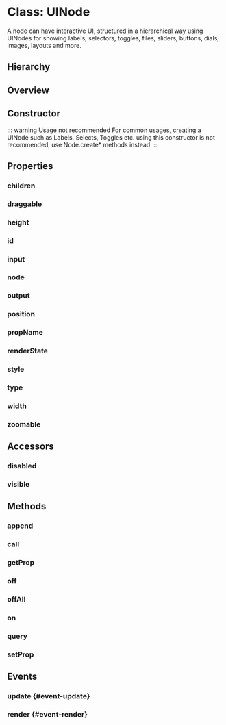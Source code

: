 # Class: UINode

A <Ref to="./node">node</Ref> can have interactive UI, structured in a hierarchical way using UINodes for showing labels, selectors, toggles, files, sliders, buttons, dials, images, layouts and more.

## Hierarchy

<Hierarchy
  :extend="{name: 'Hooks', link: './hooks'}"
  :implement="[
    {name: 'Events', link: '../interfaces/events.html'},
    {name: 'Renderable', link: '../interfaces/renderable.html'}
  ]"
/>

## Overview

<Overview :data="data" />

## Constructor

::: warning Usage not recommended
For common usages, creating a UINode such as Labels, Selects, Toggles etc. using this constructor is not recommended, use <Ref to="./node#createbutton">Node.create*</Ref> methods instead.
:::

<Method type="constructor">
  <template v-slot:signature>
    new UINode(<strong>node: </strong><em><Ref to="./node">Node</Ref></em>,
    <strong>position: </strong><em><Ref to="./vector">Vector</Ref></em>,
    <strong>type: </strong><em><Ref to="../enums/ui-type">UIType</Ref></em>,
    <strong>options?: </strong><em><Ref to="../interfaces/ui-node-options">UINodeOptions</Ref></em>):
    <em><Ref to="#class-uinode">UINode</Ref></em>
  </template>
  <template v-slot:params>
    <Param name="node"><em><Ref to="./node">Node</Ref></em></Param>
    <Param name="position">
      <em><Ref to="./vector">Vector</Ref></em>
    </Param>
    <Param name="type">
      <em><Ref to="../enums/ui-type">UIType</Ref></em>
    </Param>
    <Param name="options?">
      <em><Ref to="../interfaces/ui-node-options">UINodeOptions</Ref></em>
  <template v-slot:default-value>

  ```js
  {
    draggable: false,
    zoomable: false,
    visible: true,
    style: {},
    propName: null,
    input: null,
    output: null,
    id: getNewUUID(), // dynamic
    hitColor: null
  }
  ```
  </template>
    </Param>
  </template>
</Method>

## Properties

### children

<Property type="property" name="children">
  <template v-slot:type>
    <em><Ref to="#class-uinode">UINode</Ref>[]</em>
  </template>
</Property>

### draggable

<Property type="property" name="draggable">
  <template v-slot:type>
    <em>boolean</em>
  </template>
</Property>

### height

<Property type="property" name="height">
  <template v-slot:type>
    <em>number</em>
  </template>
</Property>

### id

<Property type="property" name="id">
  <template v-slot:type>
    <em>string</em>
  </template>
  <template v-slot:desc>
    A unique identifier.
  </template>
</Property>

### input

<Property type="property" name="input">
  <template v-slot:type>
    <em><Ref to="./terminal">Terminal</Ref></em>
  </template>
  <template v-slot:desc>
    Reference to the input terminal to which this UINode is bound.
  </template>
</Property>

### node

<Property type="property" name="node">
  <template v-slot:type>
    <em><Ref to="./node">Node</Ref></em>
  </template>
  <template v-slot:desc>
    Reference to the parent node in which this UINode exists.
  </template>
</Property>

### output

<Property type="property" name="output">
  <template v-slot:type>
    <em><Ref to="./terminal">Terminal</Ref></em>
  </template>
  <template v-slot:desc>
    Reference to the output terminal to which this UINode is bound.
  </template>
</Property>

### position

<Property type="property" name="position">
  <template v-slot:type>
    <em><Ref to="./vector">Vector</Ref></em>
  </template>
</Property>

### propName

<Property type="property" name="propName">
  <template v-slot:type>
    <em>string</em>
  </template>
  <template v-slot:desc>
    Name of the <Ref to="./node#state">Node.state</Ref> property to which this UINode's value is bound.
  </template>
</Property>

### renderState

<Property type="property" name="renderState">
  <template v-slot:type>
    <Ref to="../enums/viewport">ViewPort</Ref>
  </template>
  <template v-slot:desc>
    The RenderState of a UINode, used to optimize rendering when UINode's visible surface is inside/outside the screen viewport.
  </template>
</Property>

### style

<Property type="property" name="style">
  <template v-slot:type>
    <em>any</em>
  </template>
</Property>

### type

<Property type="property" name="type">
  <template v-slot:type>
    <em><Ref to="../enums/ui-type">UIType</Ref></em>
  </template>
</Property>

### width

<Property type="property" name="width">
  <template v-slot:type>
    <em>number</em>
  </template>
</Property>

### zoomable

<Property type="property" name="zoomable">
  <template v-slot:type>
    <em>boolean</em>
  </template>
</Property>

## Accessors

### disabled

<Property type="accessor" name="disabled">
  <template v-slot:type>
    <em>number</em>
  </template>
</Property>

### visible

<Property type="accessor" name="visible">
  <template v-slot:type>
    <em>boolean</em>
  </template>
</Property>

## Methods

### append

<Method type="method">
  <template v-slot:signature>
    append(<strong>childs: </strong><em><Ref to="#class-uinode">UINode</Ref> | <Ref to="#class-uinode">UINode</Ref>[]</em>):
    <em>void</em>
  </template>
  <template v-slot:params>
    <Param name="childs"><em><Ref to="#class-uinode">UINode</Ref> | <Ref to="#class-uinode">UINode</Ref>[]</em></Param>
  </template>
  <template v-slot:desc>
    Appends new UINodes as children, this method is only useful for a few UINode types such as <Ref to="./node#ui">Node.ui</Ref>, <Ref to="../nodeui/horizontal-layout">HorizontalLayout</Ref> and <Ref to="../nodeui/stack">Stack</Ref>.
  </template>
</Method>

### call

<Method type="method-inherited">
  <template v-slot:signature>
    call(<strong>eventKey: </strong><em>string</em>, <strong>...args: </strong><em>any</em>):
    <em>void</em>
  </template>
  <template v-slot:inherit>
    <Icon type="inherited" />from <Ref to="./hooks">Hooks</Ref>.<Ref to="./hooks#call">call</Ref>
  </template>
</Method>

### getProp

<Method type="method">
  <template v-slot:signature>
    getProp():
    <em>any</em>
  </template>
  <template v-slot:desc>
    Returns the value of <Ref to="./node#state">Node.state</Ref> property bound to this UINode.
  </template>
  <template v-slot:return>
    <em>any</em>
  </template>
</Method>

### off

<Method type="method-inherited">
  <template v-slot:signature>
    off(<strong>eventKey: </strong><em>string</em>, <strong>id: </strong><em>number</em>):
    <em>void</em>
  </template>
  <template v-slot:inherit>
    <Icon type="inherited" />from <Ref to="./hooks">Hooks</Ref>.<Ref to="./hooks#off">off</Ref>
  </template>
</Method>

### offAll

<Method type="method-inherited">
  <template v-slot:signature>
    offAll():
    <em>void</em>
  </template>
  <template v-slot:inherit>
    <Icon type="inherited" />from <Ref to="./hooks">Hooks</Ref>.<Ref to="./hooks#offall">offAll</Ref>
  </template>
</Method>

### on

<Method type="method-inherited">
  <template v-slot:signature>
    on(<strong>eventKey: </strong><em>string</em>, <strong>callback: </strong><em>(...args: any) => void</em>):
    <em>number</em>
  </template>
  <template v-slot:inherit>
    <Icon type="inherited" />from <Ref to="./hooks">Hooks</Ref>.<Ref to="./hooks#on">on</Ref>
  </template>
  <template v-slot:desc>
    <br/>
    See <Ref to="#events">Events</Ref>.
  </template>
</Method>

### query

<Method type="method">
  <template v-slot:signature>
    query(<strong>query: </strong><em>string</em>):
    <em><Ref to="#class-uinode">UINode</Ref>[]</em>
  </template>
  <template v-slot:params>
    <Param name="query">
      <em>string</em>
    </Param>
  </template>
  <template v-slot:desc>
    Runs a simple query on this UINode and returns the resulting UINodes.<br/>
    For e.g. <code>newNode.ui.query('label')</code> returns all childrens whose type is <Ref to="../nodeui/label">Label</Ref>
  </template>
</Method>

### setProp

<Method type="method">
  <template v-slot:signature>
    setProp(<strong>propValue: </strong><em>any</em>):
    <em>void</em>
  </template>
  <template v-slot:params>
    <Param name="propValue">
      <em>any</em>
    </Param>
  </template>
  <template v-slot:desc>
    Sets the value of <Ref to="./node#state">Node.state</Ref> property bound to this UINode.
  </template>
  <template v-slot:return>
    <em>void</em>
  </template>
</Method>

## Events

### update <Icon type="event" /> {#event-update}

<Event type="event">
  <template v-slot:desc>
    When this ui-node is updated.<br/><br/>
    Along with normal render cycles, UINodes also undergo update cycles when Node's or parent UINode's dimension changes.
  </template>
</Event>

### render <Icon type="event" /> {#event-render}

<Event type="event">
  <template v-slot:desc>
    When a single render cycle completes for this ui-node instance.
  </template>
</Event>

<script setup>
import data from '../../../../../reflections/api/classes/ui-node.json';
</script>
